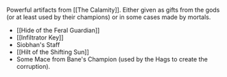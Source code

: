 Powerful artifacts from [[The Calamity]]. Either given as gifts from the gods (or at least used by their champions) or in some cases made by mortals. 

- [[Hide of the Feral Guardian]]
- [[Infiltrator Key]]
- Siobhan's Staff
- [[Hilt of the Shifting Sun]]
- Some Mace from Bane's Champion (used by the Hags to create the corruption).